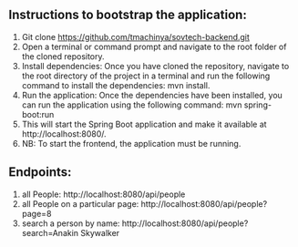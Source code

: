 ## Instructions to bootstrap the application:
1.	Git clone https://github.com/tmachinya/sovtech-backend.git
2.	Open a terminal or command prompt and navigate to the root folder of the cloned repository.
3.	Install dependencies: Once you have cloned the repository, navigate to the root directory of the project in a terminal and run the following command to install the dependencies:  mvn install.
4.	Run the application: Once the dependencies have been installed, you can run the application using the following command: mvn spring-boot:run
5.	This will start the Spring Boot application and make it available at http://localhost:8080/. 
6.	NB: To start the frontend, the application must be running.

## Endpoints:
1. all People:  http://localhost:8080/api/people
2. all People on a particular page: http://localhost:8080/api/people?page=8
3. search a person by name: http://localhost:8080/api/people?search=Anakin Skywalker